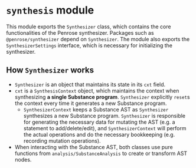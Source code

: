 # `synthesis` module

This module exports the `Synthesizer` class, which contains the core functionalities of the Penrose synthesizer. Packages such as `@penrose/synthesizer` depend on `Synthesizer`. The module also exports the `SynthesizerSettings` interface, which is necessary for initializing the synthesizer.

## How `Synthesizer` works

- `Synthesizer` is an object that maintains its state in its `cxt` field.
- `cxt` is a `SynthesisContext` object, which maintains the context when synthesizing **a single Substance program**. `Synthesizer` explicitly `reset`s the context every time it generates a new Substance program.
  - `SynthesizerContext` keeps a Substance AST as `Synthesizer` synthesizes a new Substance program. `Synthesizer` is responsible for generating the necessary data for mutating the AST (e.g. a statement to add/delete/edit), and `SynthesizerContext` will perform the actual operations and do the necessary bookkeeping (e.g. recording mutation operations).
- When interacting with the Substance AST, both classes use pure functions from `analysis/SubstanceAnalysis` to create or transform AST nodes.
